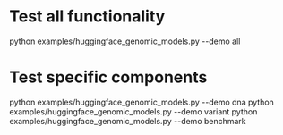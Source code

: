 # Test all functionality
python examples/huggingface_genomic_models.py --demo all

# Test specific components
python examples/huggingface_genomic_models.py --demo dna
python examples/huggingface_genomic_models.py --demo variant
python examples/huggingface_genomic_models.py --demo benchmark